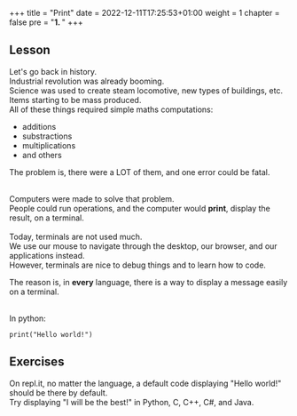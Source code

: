 +++
title = "Print"
date = 2022-12-11T17:25:53+01:00
weight = 1
chapter = false
pre = "<b>1. </b>"
+++

## Lesson

Let's go back in history.\
Industrial revolution was already booming.\
Science was used to create steam locomotive, new types of buildings, etc.\
Items starting to be mass produced.\
All of these things required simple maths computations:
- additions
- substractions
- multiplications
- and others

The problem is, there were a LOT of them, and one error could be fatal.

\
Computers were made to solve that problem.\
People could run operations, and the computer would **print**, display the result, on a terminal.\
\
Today, terminals are not used much.\
We use our mouse to navigate through the desktop, our browser, and our applications instead.\
However, terminals are nice to debug things and to learn how to code.

The reason is, in **every** language, there is a way to display a message easily on a terminal.

\
In python:
```
print("Hello world!")
```

## Exercises

On repl.it, no matter the language, a default code displaying "Hello world!" should be there by default.\
Try displaying "I will be the best!" in Python, C, C++, C#, and Java.


